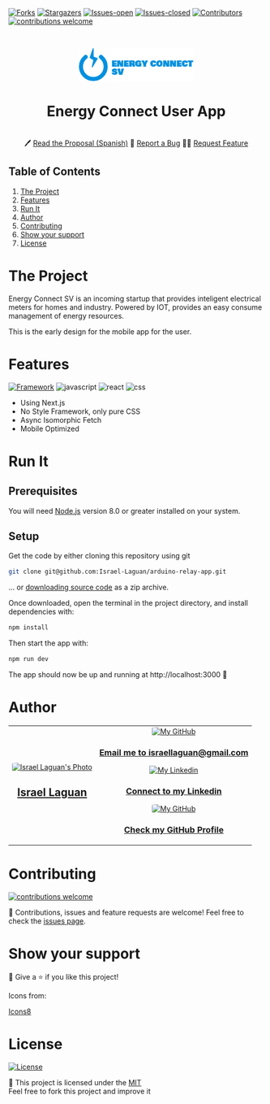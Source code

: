 <!-- PROJECT SHIELDS -->
[![Forks][forks-shield]][forks-url]
[![Stargazers][stars-shield]][stars-url]
[![Issues-open][issues-open-shield]][issues-url]
[![Issues-closed][issues-closed-shield]][issues-url]
[![Contributors][contributors-shield]][contributors-url]
[![contributions welcome][contributions-welcome]][issues-url]

<!-- PROJECT LOGO -->
<br/>
<p align="center">
  <a href="https://github.com/Israel-Laguan/arduino-relay-app/">
	  <img src="https://github.com/Israel-Laguan/arduino-relay-app/raw/master/public/Logo/logo-blue.png" alt="Logo"/>
  </a>

  <h1 align="center">
	Energy Connect User App
  </h1>

  <p align="center">
    <br/>
	  🖊️
    <a href="https://docs.google.com/document/d/1_Q9MByFOJWq-gpOqzo94fKJn1sAZ7zUqW3S83aWcm3E/edit?usp=sharing">Read the Proposal (Spanish)</a>
    🐞
    <a href="https://github.com/Israel-Laguan/arduino-relay-app/issues">Report a Bug</a>
    🙋‍♂️
    <a href="https://github.com/Israel-Laguan/arduino-relay-app/issues">Request Feature</a>
  </p>
</p>

## Table of Contents

1. [The Project](#the-project)
2. [Features](#features)
3. [Run It](#run-it)
4. [Author](#author)
5. [Contributing](#contributing)
6. [Show your support](#show-your-support)
7. [License](#license)

# The Project

Energy Connect SV is an incoming startup that provides inteligent electrical meters for homes and industry. Powered by IOT, provides an easy consume management of energy resources.

This is the early design for the mobile app for the user.

# Features

[![Framework][badge-framework]][framework-url]
![javascript][]
![react][]
![css][]

- Using Next.js
- No Style Framework, only pure CSS
- Async Isomorphic Fetch
- Mobile Optimized

# Run It

## Prerequisites

You will need [Node.js](https://nodejs.org) version 8.0 or greater installed on your system.

## Setup

Get the code by either cloning this repository using git

```bash
git clone git@github.com:Israel-Laguan/arduino-relay-app.git
```

... or [downloading source code](git@github.com:Israel-Laguan/arduino-relay-app.git/archive/master.zip) as a zip archive.

Once downloaded, open the terminal in the project directory, and install dependencies with:

```bash
npm install
```

Then start the app with:

```bash
npm run dev
```

The app should now be up and running at http://localhost:3000 🚀

# Author

<table style="width:100%">
  <tr>
    <td>
        <div align="center">
            <a href="./docs/img/photo.png" target="_blank" rel="author">
                <img src="https://avatars2.githubusercontent.com/u/36519478?s=460&v=4" style="border-radius: 10%; min-width: 100px;" alt="Israel Laguan's Photo" width="200px">
            </a>
            <h2>
                <a href="https://israel-laguan.github.io/" target="_blank" rel="author">
                    Israel Laguan
                </a>
            </h2>
        </div>
    </td>
    <td>
        <div align="center">
            <a href="mailto:israellaguan@gmail.com" target="_blank" rel="author">
                <img src="https://img.icons8.com/color/48/000000/message-squared.png" style="border-radius: 10%" alt="My GitHub" height="45px">
                <h3>
                    Email me to 
                    <a href="mailto:israellaguan@gmail.com">
                        israellaguan@gmail.com
                    </a>
                </h3>
            </a>
            <a href="https://www.linkedin.com/in/israellaguan/" target="_blank" rel="author">
                <img src="https://img.icons8.com/color/48/000000/linkedin.png" alt="My Linkedin" height="45px">
                <h3>
                    Connect to my Linkedin
                </h3>
            </a>
            <a href="https://github.com/Israel-Laguan" target="_blank" rel="author">
                <img src="https://img.icons8.com/color/48/000000/github--v1.png" 
			style="border-radius: 10%" alt="My GitHub" height="45px"
		>
                <h3>
                    Check my GitHub Profile
                </h3>
            </a>
        </div>
    </td>
  </tr>
</table> 

# Contributing

[![contributions welcome][contributions-welcome]][issues-url]

🤝 Contributions, issues and feature requests are welcome!
Feel free to check the [issues page][issues-url].

# Show your support

🤗 Give a ⭐️ if you like this project!

Icons from:

<a href="https://icons8.com/icon/13917/full-image">Icons8</a>

# License

[![License][badge-license]](http://badges.mit-license.org)

📝 This project is licensed under the [MIT](LICENSE)\
Feel free to fork this project and improve it

<!-- MARKDOWN LINKS & IMAGES -->
[contributors-shield]: https://img.shields.io/github/contributors/Israel-Laguan/arduino-relay-app?style=for-the-badge
[contributors-url]: https://github.com/Israel-Laguan/arduino-relay-app/graphs/contributors
[forks-shield]: https://img.shields.io/github/forks/Israel-Laguan/arduino-relay-app?style=for-the-badge
[forks-url]: https://github.com/Israel-Laguan/arduino-relay-app/network/members
[stars-shield]: https://img.shields.io/github/stars/Israel-Laguan/arduino-relay-app?style=for-the-badge
[stars-url]: https://github.com/Israel-Laguan/arduino-relay-app/stargazers
[issues-open-shield]: https://img.shields.io/github/issues/Israel-Laguan/arduino-relay-app?style=for-the-badge
[issues-url]: https://github.com/Israel-Laguan/arduino-relay-app/issues
[issues-closed-shield]: https://img.shields.io/github/issues-closed/Israel-Laguan/arduino-relay-app?style=for-the-badge
[badge-framework]: https://img.shields.io/badge/framework-Next.js-000?style=for-the-badge&logo=next.js
[framework-url]: https://google.com
[contributions-welcome]: https://img.shields.io/badge/contributions-welcome-brightgreen.svg?style=for-the-badge
[badge-license]: https://img.shields.io/:license-mit-blue.svg?style=for-the-badge
[react]: https://img.shields.io/badge/React-16+-61DAFB?style=for-the-badge&logo=react
[javascript]: https://img.shields.io/badge/JAVASCRIPT-ES6%2B-F7DF1E?style=for-the-badge&logo=javascript
[css]: https://img.shields.io/badge/style-CSS-1572B6?style=for-the-badge&logo=css3
